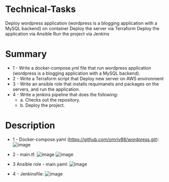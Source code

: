 # Technical-Tasks
Deploy wordpress application (wordpress is a blogging application with a MySQL backend) on container
Deploy the server via Terraform
Deploy the application via Ansible
Run the project via Jenkins




# Summary
 - 1 - Write a docker-compose.yml file that run wordpress application (wordpress is a blogging application with a MySQL backend).
 - 2 - Write a Terraform script that Deploy new server on AWS environment 
 - 3 - Write an ansible role that installs requimanets and packages on the servers, and run the application. 
 - 4 - Write a jenkins pipeline that does the following:
      * a. Checks out the repository.
      * b. Deploy the project.


# Description
  
 
 * 1 - Docker-compose.yaml (https://github.com/omriv88/wordpress.git):
![image](https://user-images.githubusercontent.com/113102456/219940757-d602ce66-4475-4cbf-ab19-7a2c62ea9f08.png)


 * 2 - main.tf:
![image](https://user-images.githubusercontent.com/113102456/219937925-0a3d793d-7048-42ff-89fb-b32f4e77d46e.png)
![image](https://user-images.githubusercontent.com/113102456/219937943-ee6cef2c-8b13-409c-aadc-6dad25d7e8d2.png)
 
 
 * 3 Ansible role - main.yaml:
![image](https://user-images.githubusercontent.com/113102456/219937736-d8c7bb61-cbbe-407a-ab87-627d5dcf64c6.png)


 * 4 - Jenkinsfile:
![image](https://user-images.githubusercontent.com/113102456/219941110-cf3628de-5106-47b7-835f-6cd267a19c84.png)
